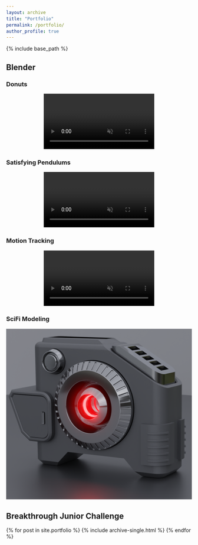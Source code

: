 ```yaml
---
layout: archive
title: "Portfolio"
permalink: /portfolio/
author_profile: true
---
```


{% include base_path %}

## Blender

### Donuts
<p align="center">
<video src="/images/Donuts.mp4" controls="controls" style="max-width: 600px;" autoplay loop muted>
</video>
</p>

### Satisfying Pendulums
<p align="center">
<video src="/images/Pendulum.mp4" controls="controls" style="max-width: 600px;" autoplay loop muted>
</video>
</p>

### Motion Tracking
<p align="center">
<video src="/images/MotionTracking_Monkey.mp4" controls="controls" style="max-width: 600px;" autoplay loop muted>
</video>
</p>

### SciFi Modeling
![SciFi Tool](/images/SciFi_Tool.png)

## Breakthrough Junior Challenge
{% for post in site.portfolio %}
  {% include archive-single.html %}
{% endfor %}

